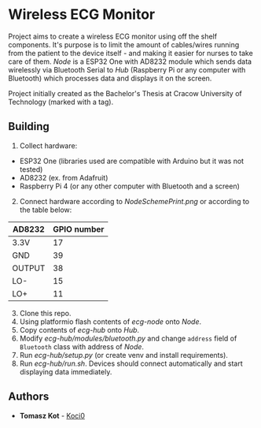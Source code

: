 # Wireless ECG Monitor

Project aims to create a wireless ECG monitor using off the shelf components. It's purpose is to limit the amount of cables/wires running from the patient to the device itself - and making it easier for nurses to take care of them. _Node_ is a ESP32 One with AD8232 module which sends data wirelessly via Bluetooth Serial to _Hub_ (Raspberry Pi or any computer with Bluetooth) which processes data and displays it on the screen.

Project initially created as the Bachelor's Thesis at Cracow University of Technology (marked with a tag).

## Building

1. Collect hardware:
- ESP32 One (libraries used are compatible with Arduino but it was not tested)
- AD8232 (ex. from Adafruit)
- Raspberry Pi 4 (or any other computer with Bluetooth and a screen)

2. Connect hardware according to _NodeSchemePrint.png_ or according to the table below:

| AD8232 | GPIO number |
| --- | --- |
| 3.3V | 17 |
| GND | 39 |
| OUTPUT | 38 |
| LO- | 15 |
| LO+ | 11 |

3. Clone this repo.
4. Using platformio flash contents of _ecg-node_ onto _Node_.
5. Copy contents of _ecg-hub_ onto _Hub_.
6. Modify _ecg-hub/modules/bluetooth.py_ and change `address` field of `Bluetooth` class with address of _Node_.
7. Run _ecg-hub/setup.py_ (or create venv and install requirements).
8. Run _ecg-hub/run.sh_. Devices should connect automatically and start displaying data immediately.

## Authors

* **Tomasz Kot** - [Koci0](https://gitlab.com/Koci0)


